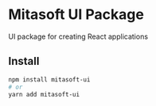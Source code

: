 # Mitasoft UI Package

UI package for creating React applications

## Install

```bash
npm install mitasoft-ui
# or
yarn add mitasoft-ui
```
